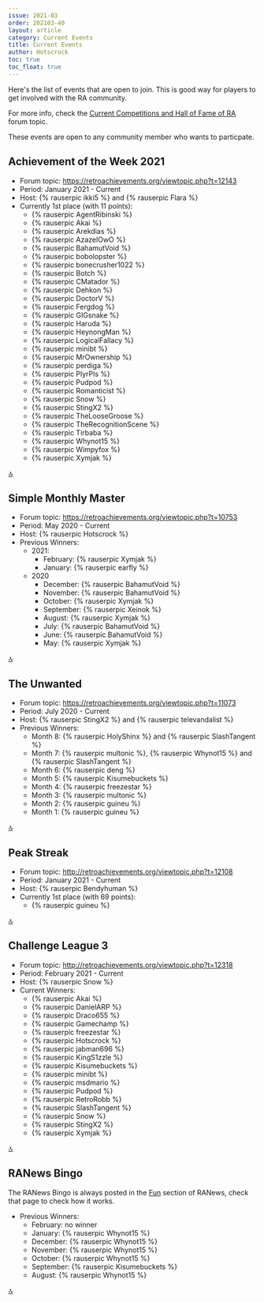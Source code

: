 ```yaml
---
issue: 2021-03
order: 202103-40
layout: article
category: Current Events
title: Current Events
author: Hotscrock
toc: true
toc_float: true
---
```


Here's the list of events that are open to join. This is good way for players to get involved with the RA community.

For more info, check the [Current Competitions and Hall of Fame of RA](https://retroachievements.org/viewtopic.php?t=9014) forum topic.


These events are open to any community member who wants to particpate.

## Achievement of the Week 2021

- Forum topic: <https://retroachievements.org/viewtopic.php?t=12143>
- Period: January 2021 - Current
- Host: {% rauserpic ikki5 %} and {% rauserpic Flara %}
- Currently 1st place (with 11 points):
  - {% rauserpic AgentRibinski %}
  - {% rauserpic Akai %}
  - {% rauserpic Arekdias %}
  - {% rauserpic AzazelOwO %}
  - {% rauserpic BahamutVoid %}
  - {% rauserpic bobolopster %}
  - {% rauserpic bonecrusher1022 %}
  - {% rauserpic Botch %}
  - {% rauserpic CMatador %}
  - {% rauserpic Dehkon %}
  - {% rauserpic DoctorV %}
  - {% rauserpic Fergdog %}
  - {% rauserpic GIGsnake %}
  - {% rauserpic Haruda %}
  - {% rauserpic HeynongMan %}
  - {% rauserpic LogicalFallacy %}
  - {% rauserpic minibt %}
  - {% rauserpic MrOwnership %}
  - {% rauserpic perdiga %}
  - {% rauserpic PlyrPls %}
  - {% rauserpic Pudpod %}
  - {% rauserpic Romanticist %}
  - {% rauserpic Snow %}
  - {% rauserpic StingX2 %}
  - {% rauserpic TheLooseGroose %}
  - {% rauserpic TheRecognitionScene %}
  - {% rauserpic Tirbaba %}
  - {% rauserpic Whynot15 %}
  - {% rauserpic Wimpyfox %}
  - {% rauserpic Xymjak %}

<a href="#top">:top:</a>


## Simple Monthly Master

- Forum topic: <https://retroachievements.org/viewtopic.php?t=10753>
- Period: May 2020 - Current
- Host: {% rauserpic Hotscrock %}
- Previous Winners:
  - 2021:
    - February: {% rauserpic Xymjak %}
    - January: {% rauserpic earfly %}
  - 2020
    - December: {% rauserpic BahamutVoid %}
    - November: {% rauserpic BahamutVoid %}
    - October: {% rauserpic Xymjak %}
    - September: {% rauserpic Xeinok %}
    - August: {% rauserpic Xymjak %}
    - July: {% rauserpic BahamutVoid %}
    - June: {% rauserpic BahamutVoid %}
    - May: {% rauserpic Xymjak %}
  
<a href="#top">:top:</a>


## The Unwanted

- Forum topic: <https://retroachievements.org/viewtopic.php?t=11073>
- Period: July 2020 - Current
- Host: {% rauserpic StingX2 %} and {% rauserpic televandalist %}
- Previous Winners:
    - Month 8: {% rauserpic HolyShinx %} and {% rauserpic SlashTangent %}
    - Month 7: {% rauserpic multonic %}, {% rauserpic Whynot15 %} and {% rauserpic SlashTangent %}
    - Month 6: {% rauserpic deng %}
    - Month 5: {% rauserpic Kisumebuckets %}
    - Month 4: {% rauserpic freezestar %}
    - Month 3: {% rauserpic multonic %}
    - Month 2: {% rauserpic guineu %}
    - Month 1: {% rauserpic guineu %}


<a href="#top">:top:</a>


## Peak Streak

- Forum topic: <http://retroachievements.org/viewtopic.php?t=12108>
- Period: January 2021 - Current
- Host: {% rauserpic Bendyhuman %}
- Currently 1st place (with 69 points):
  - {% rauserpic guineu %}

<a href="#top">:top:</a>


## Challenge League 3

- Forum topic: <http://retroachievements.org/viewtopic.php?t=12318>
- Period: February 2021 - Current
- Host: {% rauserpic Snow %}
- Current Winners:
  - {% rauserpic Akai %}
  - {% rauserpic DanielARP %}
  - {% rauserpic Draco655 %}
  - {% rauserpic Gamechamp %}
  - {% rauserpic freezestar %}
  - {% rauserpic Hotscrock %}
  - {% rauserpic jabman696 %}
  - {% rauserpic KingS1zzle %}
  - {% rauserpic Kisumebuckets %}
  - {% rauserpic minibt %}
  - {% rauserpic msdmario %}
  - {% rauserpic Pudpod %}
  - {% rauserpic RetroRobb %}
  - {% rauserpic SlashTangent %}
  - {% rauserpic Snow %}
  - {% rauserpic StingX2 %}
  - {% rauserpic Xymjak %}

<a href="#top">:top:</a>


## RANews Bingo

The RANews Bingo is always posted in the [Fun](fun) section of RANews, check
that page to check how it works.

- Previous Winners:
  - February: no winner
  - January: {% rauserpic Whynot15 %}
  - December: {% rauserpic Whynot15 %}
  - November: {% rauserpic Whynot15 %}
  - October: {% rauserpic Whynot15 %}
  - September: {% rauserpic Kisumebuckets %}
  - August: {% rauserpic Whynot15 %}

<a href="#top">:top:</a>

